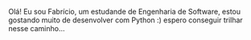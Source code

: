 Olá! Eu sou Fabrício, um estudande de Engenharia de Software, estou gostando muito de desenvolver com Python :)
espero conseguir trilhar nesse caminho...
